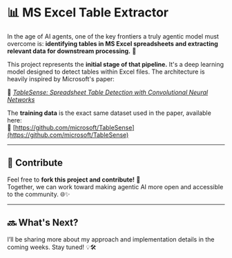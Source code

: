 # 📊 MS Excel Table Extractor

In the age of AI agents, one of the key frontiers a truly agentic model must overcome is: **identifying tables in MS Excel spreadsheets and extracting relevant data for downstream processing.** 🚀

This project represents the **initial stage of that pipeline.** It's a deep learning model designed to detect tables within Excel files. The architecture is heavily inspired by Microsoft's paper:

🔗 [*TableSense: Spreadsheet Table Detection with Convolutional Neural Networks*](https://www.microsoft.com/en-us/research/wp-content/uploads/2019/01/TableSense_AAAI19.pdf)

The **training data** is the exact same dataset used in the paper, available here:  
📂 [https://github.com/microsoft/TableSense](https://github.com/microsoft/TableSense)

---

## 🤝 Contribute

Feel free to **fork this project and contribute!** 🙌  
Together, we can work toward making agentic AI more open and accessible to the community. 🌐✨

---

## 🔜 What's Next?

I’ll be sharing more about my approach and implementation details in the coming weeks. Stay tuned! 💡🛠️

